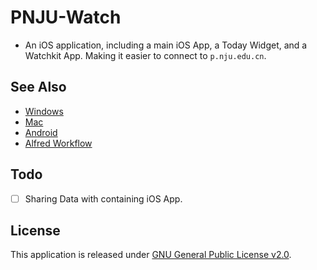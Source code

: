 # PNJU-Watch

+ An iOS application, including a main iOS App, a Today Widget, and a Watchkit App. Making it easier to connect to `p.nju.edu.cn`.

## See Also

+ [Windows](https://github.com/miaoxw/Auto-p.nju)
+ [Mac](https://github.com/Cee/PNJU-TodayWidget)
+ [Android](https://github.com/padeoe/AutoConnect)
+ [Alfred Workflow](https://github.com/Cee/PNJU-Workflow)

## Todo
+ [ ] Sharing Data with containing iOS App.

## License

This application is released under [GNU General Public License v2.0](http://www.gnu.org/licenses/gpl-2.0.html).
